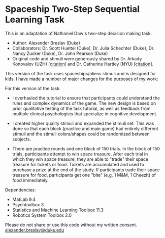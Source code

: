 # Spaceship Two-Step Sequential Learning Task
This is an adaptation of Nathaniel Daw's two-step decision making task.

- Author: Alexander Breslav (Duke)
- Collaborators: Dr. Scott Huettel (Duke), Dr. Julia Schechter (Duke), Dr. Nancy Zucker (Duke), Dr. John Pearson (Duke)
- Original code and stimuli were generously shared by Dr. Arkady Konovalov (UZH) [[citation]](https://www.nature.com/articles/ncomms12438?origin=ppub) and Dr. Catherine Hartley (NYU) [[citation]](https://www.ncbi.nlm.nih.gov/pmc/articles/PMC4899156/).

This version of the task uses spaceships/aliens stimuli and is designed for kids.
I have made a number of major changes for the purposes of my work:

For this version of the task:
 - I overhauled the tutorial to ensure that participants could understand the rules and complex dynamics of the game. The new design is based on prior qualitative testing of the task tutorial, as well as feedback from multiple clinical psychologists that specialize in cognitive development.

- I created higher quality stimuli and expanded the stimuli set. This was done so that each block (practice and main game) had entirely different stimuli and the stimuli colors/shapes could be randomized between subjects.

- There are practice rounds and one block of 150 trials. In the block of 150 trials, participants attempt to win space treasure. After each trial in which they win space treasure, they are able to "trade" their space treasure for tickets or food. Tickets are accumulated and used to purchase a prize at the end of the study. If participants trade their space treasure for food, participants get one "bite" (e.g. 1 M&M, 1 CheezIt) of food immediately.

Dependencies:
- MatLab 9.4
- Psychtoolbox 3
- Statistics and Machine Learning Toolbox 11.3
- Robotics System Toolbox 2.0

Please do not share or use this code without my written consent.  
alexander.breslav@duke.edu
